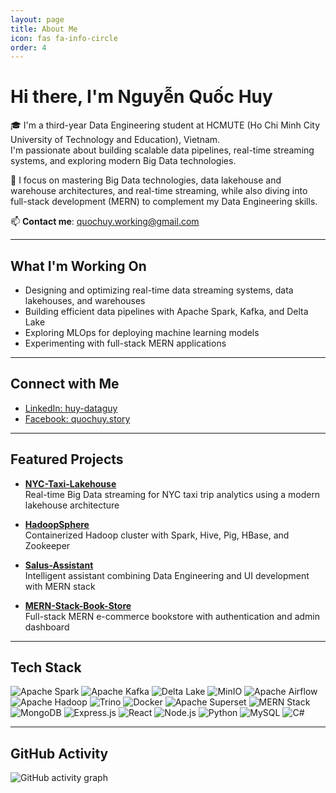 ```yaml
---
layout: page
title: About Me
icon: fas fa-info-circle
order: 4
---
```


# Hi there, I'm Nguyễn Quốc Huy

🎓 I'm a third-year Data Engineering student at HCMUTE (Ho Chi Minh City University of Technology and Education), Vietnam.  
I'm passionate about building scalable data pipelines, real-time streaming systems, and exploring modern Big Data technologies.

🔭 I focus on mastering Big Data technologies, data lakehouse and warehouse architectures, and real-time streaming, while also diving into full-stack development (MERN) to complement my Data Engineering skills.

📫 **Contact me**: [quochuy.working@gmail.com](mailto:quochuy.working@gmail.com)

---

## What I'm Working On

- Designing and optimizing real-time data streaming systems, data lakehouses, and warehouses  
- Building efficient data pipelines with Apache Spark, Kafka, and Delta Lake  
- Exploring MLOps for deploying machine learning models  
- Experimenting with full-stack MERN applications  

---

## Connect with Me

- [LinkedIn: huy-dataguy](https://www.linkedin.com/in/huy-dataguy)  
- [Facebook: quochuy.story](https://www.facebook.com/huy.dataguy)

---

## Featured Projects

- **[NYC-Taxi-Lakehouse](https://github.com/huy-dataguy/NYC-Taxi-Lakehouse)**  
  Real-time Big Data streaming for NYC taxi trip analytics using a modern lakehouse architecture

- **[HadoopSphere](https://github.com/huy-dataguy/HadoopSphere)**  
  Containerized Hadoop cluster with Spark, Hive, Pig, HBase, and Zookeeper

- **[Salus-Assistant](https://github.com/huy-dataguy/Salus-Assistant)**  
  Intelligent assistant combining Data Engineering and UI development with MERN stack

- **[MERN-Stack-Book-Store](https://github.com/huy-dataguy/MERN-Stack-Book-Store)**  
  Full-stack MERN e-commerce bookstore with authentication and admin dashboard

---

## Tech Stack

![Apache Spark](https://img.shields.io/badge/Apache%20Spark-FDEE21?style=for-the-badge&logo=apachespark&logoColor=black)
![Apache Kafka](https://img.shields.io/badge/Apache%20Kafka-231F20?style=for-the-badge&logo=apache-kafka&logoColor=white)
![Delta Lake](https://img.shields.io/badge/Delta%20Lake-1AB394?style=for-the-badge&logo=databricks&logoColor=white)
![MinIO](https://img.shields.io/badge/MinIO-C12127?style=for-the-badge&logo=minio&logoColor=white)
![Apache Airflow](https://img.shields.io/badge/Apache%20Airflow-017CEE?style=for-the-badge&logo=apache-airflow&logoColor=white)
![Apache Hadoop](https://img.shields.io/badge/Apache%20Hadoop-66CCFF?style=for-the-badge&logo=apache-hadoop&logoColor=black)
![Trino](https://img.shields.io/badge/Trino-3F4E9C?style=for-the-badge&logo=trino&logoColor=white)
![Docker](https://img.shields.io/badge/Docker-2496ED?style=for-the-badge&logo=docker&logoColor=white)
![Apache Superset](https://img.shields.io/badge/Apache%20Superset-FF5A5F?style=for-the-badge&logo=apache-superset&logoColor=white)
![MERN Stack](https://img.shields.io/badge/MERN%20Stack-000000?style=for-the-badge&logo=mongodb&logoColor=white)
![MongoDB](https://img.shields.io/badge/MongoDB-4EA94B?style=for-the-badge&logo=mongodb&logoColor=white)
![Express.js](https://img.shields.io/badge/Express.js-000000?style=for-the-badge&logo=express&logoColor=white)
![React](https://img.shields.io/badge/React-61DAFB?style=for-the-badge&logo=react&logoColor=black)
![Node.js](https://img.shields.io/badge/Node.js-339933?style=for-the-badge&logo=nodedotjs&logoColor=white)
![Python](https://img.shields.io/badge/Python-3776AB?style=for-the-badge&logo=python&logoColor=white)
![MySQL](https://img.shields.io/badge/MySQL-4479A1?style=for-the-badge&logo=mysql&logoColor=white)
![C#](https://img.shields.io/badge/C%23-239120?style=for-the-badge&logo=c-sharp&logoColor=white)

---

## GitHub Activity

![GitHub activity graph](https://github-readme-activity-graph.vercel.app/graph?username=huy-dataguy&area=true&theme=github-compact&bg_color=000000)
